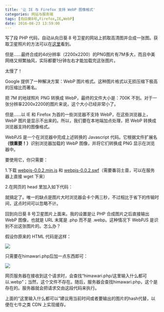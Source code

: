 ```yaml
---
title: '让 IE 与 Firefox 支持 WebP 图像格式'
categories: 网站与服务端
tags: [向日葵8号,Firefox,IE,WebP]
date: 2016-08-23 13:59:00
---
```

写了段 PHP 代码，自动从向日葵 8 号卫星的网站上抓取高清图并合成一张图。获取卫星照片的方法可以在[这里](//lantian.pub/article/modify-website/php-javascript-satellite-earth-picture.lantian)看到。

但是……最终合成的4d分辨率（2200x2200）的PNG图片有7M多大，而且中美网络又频繁抽风，实际都要1分钟左右才能加载完这张图片。

太慢了！

Google 提供了一种解决方案：WebP 图片格式。这种图片格式以无损压缩下极高的压缩比而著名。

把 7M 的地球照片 PNG 转换成 WebP，最终的文件大小是：700K 不到。对于一张分辨率2200x2200的图片来说，这个大小已经非常小了。

但是……以 IE 和 Firefox 为首的一些浏览器不支持 WebP，在这些浏览器上，WebP 图片是显示不出来的。所以，我们要在本地端加点处理，把 WebP 转换成浏览器支持的图像格式。

WebPJS 是一个在浏览器中完成上述转换的 Javascript 代码。它根据文件扩展名<b>（很重要！）</b>识别浏览器加载的 WebP 图像，并将它们转换成 PNG 显示在浏览器中。

要使用它，你只需要：

1.下载 [webpjs-0.0.2.min.js](http://webpjs.appspot.com/js/webpjs-0.0.2.min.js) 和 [webpjs-0.0.2.swf](http://webpjs.appspot.com/js/webpjs-0.0.2.swf)（需要番羽土啬，可以在服务器上直接 wget 下来）

2.在网页的 head 里加入如下代码：

<code><script>(function(){var WebP=new Image();WebP.onload=WebP.onerror=function(){
if(WebP.height!=2){var sc=document.createElement('script');sc.type='text/javascript';sc.async=true;
var s=document.getElementsByTagName('script')[0];sc.src='你放这段代码的地址/webpjs-0.0.2.min.js';s.parentNode.insertBefore(sc,s);}};
WebP.src='data:image/webp;base64,UklGRjoAAABXRUJQVlA4IC4AAACyAgCdASoCAAIALmk0mk0iIiIiIgBoSygABc6WWgAA/veff/0PP8bA//LwYAAA';})();</script></code>

就搞定了。唯一的缺点是图片大时浏览器会卡个两三秒，不过相比于省下的传输时间，这点时间可以忽略不计。

回到向日葵 8 号卫星图片上面来。我的设置是让 PHP 合成图片之后直接输出 WebP 图像，也就是 URL 末尾是 .php 而不是 .webp。这种情况下 WebPJS 是识别不出这张图片的。怎么办？

假设你原来的 HTML 代码是这样：

<code><img src="himawari.php"/></code>

只需要在himawari.php后加一点东西即可：

<code><img src="himawari.php/这里输入什么都可以.webp"/></code>

网页服务器在接收到这个请求时，会查找“himawari.php/这里输入什么都可以.webp”；当然，这个文件不存在。随后，服务器会查找himawari.php，这个是存在的。服务器就会把请求交由这段代码来执行。

上面的“这里输入什么都可以”建议用当前时间或者要输出的图片的hash代替，以便在七牛之类 CDN 上实现缓存。